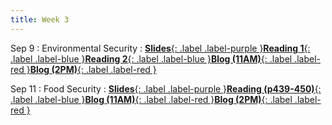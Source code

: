 ```yaml
---
title: Week 3
---
```


Sep 9
: Environmental Security
: [**Slides**{: .label .label-purple }](#)[**Reading 1**{: .label .label-blue }](https://drive.google.com/file/d/1GlzBwdWZAeaDpW1s3fMdIqqYrcLER_mK/view?usp=sharing)[**Reading 2**{: .label .label-blue }](https://drive.google.com/file/d/1-baqZEq8H2KURiSHa3HgYqucJTSBEcyB/view?usp=sharing)[**Blog (11AM)**{: .label .label-red }](https://canvas.vt.edu/courses/214894/assignments/2484442)[**Blog (2PM)**{: .label .label-red }](https://canvas.vt.edu/courses/214890/assignments/2484428)


Sep 11
: Food Security
: [**Slides**{: .label .label-purple }](#)[**Reading (p439-450)**{: .label .label-blue }](https://drive.google.com/file/d/10p_88lTY2s1g2bQ38xAb1gARCc9ksnnO/view?usp=sharing)[**Blog (11AM)**{: .label .label-red }](https://canvas.vt.edu/courses/214894/assignments/2484447)[**Blog (2PM)**{: .label .label-red }](https://canvas.vt.edu/courses/214890/assignments/2484433)